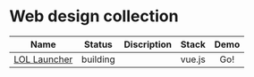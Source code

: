 # Web design collection
|Name|Status|Discription|Stack|Demo|
|:-:|:-:|:-:|:-:|:-:|
|[LOL Launcher](https://github.com/MrChinico/web-design-collection/tree/master/packages/lol_launcher)|building||vue.js|Go!|